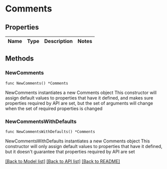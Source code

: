 # Comments

## Properties

Name | Type | Description | Notes
------------ | ------------- | ------------- | -------------

## Methods

### NewComments

`func NewComments() *Comments`

NewComments instantiates a new Comments object
This constructor will assign default values to properties that have it defined,
and makes sure properties required by API are set, but the set of arguments
will change when the set of required properties is changed

### NewCommentsWithDefaults

`func NewCommentsWithDefaults() *Comments`

NewCommentsWithDefaults instantiates a new Comments object
This constructor will only assign default values to properties that have it defined,
but it doesn't guarantee that properties required by API are set


[[Back to Model list]](../README.md#documentation-for-models) [[Back to API list]](../README.md#documentation-for-api-endpoints) [[Back to README]](../README.md)


